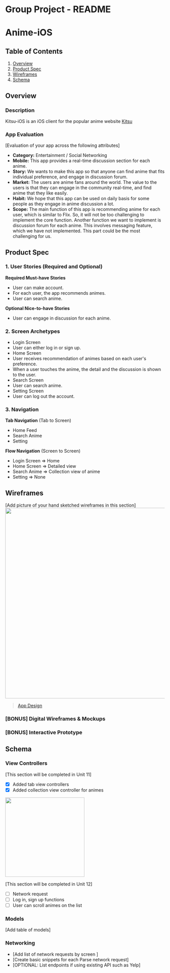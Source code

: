 Group Project - README
===

# Anime-iOS

## Table of Contents
1. [Overview](#Overview)
1. [Product Spec](#Product-Spec)
1. [Wireframes](#Wireframes)
2. [Schema](#Schema)

## Overview
### Description
Kitsu-iOS is an iOS client for the popular anime website [Kitsu](https://kitsu.io/)

### App Evaluation
[Evaluation of your app across the following attributes]
- **Category:** Entertainment / Social Networking
- **Mobile:** This app provides a real-time discussion section for each anime.
- **Story:** We wants to make this app so that anyone can find anime that fits individual preference, and engage in discussion forum.
- **Market:** The users are anime fans around the world. The value to the users is that they can engage in the community real-time, and find anime that they like easily.
- **Habit:** We hope that this app can be used on daily basis for some people as they engage in anime discussion a lot.
- **Scope:** The main function of this app is recommending anime for each user, which is similar to Flix. So, it will not be too challenging to implement the core function. Another function we want to implement is discussion forum for each anime. This involves messaging feature, which we have not implemented. This part could be the most challenging for us.

## Product Spec

### 1. User Stories (Required and Optional)

**Required Must-have Stories**

* User can make account.
* For each user, the app recommends animes.
* User can search anime.

**Optional Nice-to-have Stories**

* User can engage in discussion for each anime.

### 2. Screen Archetypes

* Login Screen
* User can either log in or sign up.
* Home Screen
* User receives recommendation of animes based on each user's preference.
* When a user touches the anime, the detail and the discussion is shown to the user.
* Search Screen
* User can search anime.
* Setting Screen
* User can log out the account. 

### 3. Navigation

**Tab Navigation** (Tab to Screen)

* Home Feed
* Search Anime
* Setting

**Flow Navigation** (Screen to Screen)

* Login Screen
=> Home
* Home Screen
=> Detailed view
* Search Anime
=> Collection view of anime
* Setting
=> None

## Wireframes
[Add picture of your hand sketched wireframes in this section]
<img src="https://imgur.com/gallery/QhjVjC2" width=600>
<blockquote class="imgur-embed-pub" lang="en" data-id="a/QhjVjC2"><a href="//imgur.com/QhjVjC2">App Design</a></blockquote><script async src="//s.imgur.com/min/embed.js" charset="utf-8"></script>

### [BONUS] Digital Wireframes & Mockups

### [BONUS] Interactive Prototype

## Schema
### View Controllers
[This section will be completed in Unit 11]
- [x] Added tab view controllers
- [x] Added collection view controller for animes

<img src=http://g.recordit.co/8vEt7yXqBM.gif width=250><br>

[This section will be completed in Unit 12]
- [ ] Network request
- [ ] Log in, sign up functions
- [ ] User can scroll animes on the list

### Models
[Add table of models]
### Networking
- [Add list of network requests by screen ]
- [Create basic snippets for each Parse network request]
- [OPTIONAL: List endpoints if using existing API such as Yelp]

